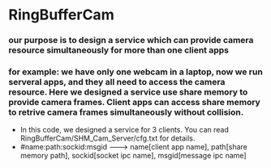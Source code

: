 # RingBufferCam
### our purpose is to design a service which can provide camera resource simultaneously for more than one client apps
### for example: we have only one webcam in a laptop, now we run serveral apps, and they all need to access the camera resource. Here we designed a service use share memory to provide camera frames. Client apps can access share memory to retrive camera frames simultaneously without collision.
>>>
* In this code, we designed a service for 3 clients. You can read  RingBufferCam/SHM_Cam_Server/cfg.txt for details.
* #name:path:sockid:msgid     --->   name[client app name], path[share memory path], sockid[socket ipc name], msgid[message ipc name]
>>>
